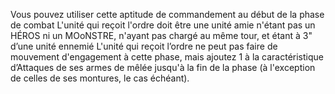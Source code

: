 Vous pouvez utiliser cette aptitude de commandement au début de
la phase de combat L'unité qui reçoit l'ordre doit être une unité amie
n'étant pas un HÉROS ni un MOoNSTRE, n'ayant pas chargé au même
tour, et étant à 3" d’une unité ennemié L'unité qui reçoit l’ordre ne peut
pas faire de mouvement d'engagement à cette phase, mais ajoutez 1 à la
caractéristique d’Attaques de ses armes de mêlée jusqu'à la fin de la phase
(à l'exception de celles de ses montures, le cas échéant).
